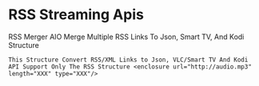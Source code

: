 # RSS Streaming Apis
RSS Merger AIO
Merge Multiple RSS Links To Json, Smart TV, And Kodi Structure

    This Structure Convert RSS/XML Links to Json, VLC/Smart TV And Kodi
    API Support Only The RSS Structure <enclosure url="http://audio.mp3" length="XXX" type="XXX"/>
